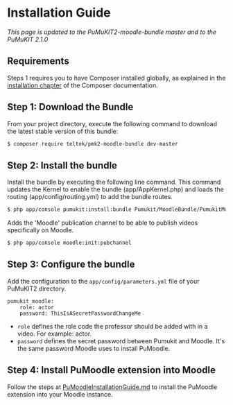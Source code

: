Installation Guide
==================

*This page is updated to the PuMuKIT2-moodle-bundle master and to the PuMuKIT 2.1.0*

Requirements
------------

Steps 1 requires you to have Composer installed globally, as explained
in the [installation chapter](https://getcomposer.org/doc/00-intro.md)
of the Composer documentation.


Step 1: Download the Bundle
---------------------------

From your project directory, execute the following command to download
the latest stable version of this bundle:

```bash
$ composer require teltek/pmk2-moodle-bundle dev-master
```

Step 2: Install the bundle
--------------------------

Install the bundle by executing the following line command. This command updates
the Kernel to enable the bundle (app/AppKernel.php) and loads the routing
(app/config/routing.yml) to add the bundle routes.

```bash
$ php app/console pumukit:install:bundle Pumukit/MoodleBundle/PumukitMoodleBundle
```

Adds the 'Moodle' publication channel to be able to publish videos specifically on Moodle.
```bash
$ php app/console moodle:init:pubchannel
```

Step 3: Configure the bundle
----------------------------

Add the configuration to the `app/config/parameters.yml` file of your PuMuKIT2 directory.

```
pumukit_moodle:
    role: actor
    password: ThisIsASecretPasswordChangeMe
```

* `role` defines the role code the professor should be added with in a video. For example: actor.
* `password` defines the secret password between Pumukit and Moodle. It's the same password Moodle uses to install PuMoodle.

Step 4: Install PuMoodle extension into Moodle
----------------------------------------------

Follow the steps at [PuMoodleInstallationGuide.md](PuMoodleInstallationGuide.md)
to install the PuMoodle extension into your Moodle instance.
